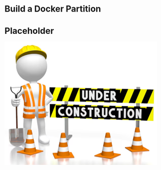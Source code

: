 <!-- TO-DO: Either Link Guy's page on how to build a docker partion, or create a page dedicated for it. The amount of storage might need to be defined. -->
# Build a Docker Partition

# Placeholder
![in-progress](./Images%20and%20Screenshots/InProgress.png)